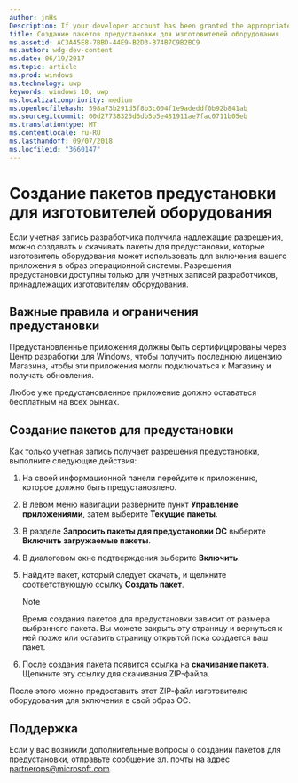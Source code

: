 ```yaml
---
author: jnHs
Description: If your developer account has been granted the appropriate permissions, you can generate and download preinstall packages so that an OEM can include your app in their OS image.
title: Создание пакетов предустановки для изготовителей оборудования
ms.assetid: AC3A45E8-7BBD-44E9-B2D3-B74B7C9B2BC9
ms.author: wdg-dev-content
ms.date: 06/19/2017
ms.topic: article
ms.prod: windows
ms.technology: uwp
keywords: windows 10, uwp
ms.localizationpriority: medium
ms.openlocfilehash: 598a73b291d5f8b3c004f1e9adeddf0b92b841ab
ms.sourcegitcommit: 00d27738325d6db5b5e481911ae7fac0711b05eb
ms.translationtype: MT
ms.contentlocale: ru-RU
ms.lasthandoff: 09/07/2018
ms.locfileid: "3660147"
---
```

# <a name="generate-preinstall-packages-for-oems"></a>Создание пакетов предустановки для изготовителей оборудования

Если учетная запись разработчика получила надлежащие разрешения, можно создавать и скачивать пакеты для предустановки, которые изготовитель оборудования может использовать для включения вашего приложения в образ операционной системы. Разрешения предустановки доступны только для учетных записей разработчиков, принадлежащих изготовителям оборудования.


## <a name="important-preinstall-policy--limitations"></a>Важные правила и ограничения предустановки

Предустановленные приложения должны быть сертифицированы через Центр разработки для Windows, чтобы получить последнюю лицензию Магазина, чтобы эти приложения могли подключаться к Магазину и получать обновления.

Любое уже предустановленное приложение должно оставаться бесплатным на всех рынках.


## <a name="generating-preinstall-packages"></a>Создание пакетов для предустановки

Как только учетная запись получает разрешения предустановки, выполните следующие действия:

1.  На своей информационной панели перейдите к приложению, которое должно быть предустановлено.
2.  В левом меню навигации разверните пункт **Управление приложениями**, затем выберите **Текущие пакеты**.
3.  В разделе **Запросить пакеты для предустановки ОС** выберите **Включить загружаемые пакеты**.
4.  В диалоговом окне подтверждения выберите **Включить**.
5.  Найдите пакет, который следует скачать, и щелкните соответствующую ссылку **Создать пакет**.

    > [!NOTE]
    > Время создания пакетов для предустановки зависит от размера выбранного пакета. Вы можете закрыть эту страницу и вернуться к ней позже или оставить страницу открытой пока создается ваш пакет.

6.  После создания пакета появится ссылка на **скачивание пакета**. Щелкните эту ссылку для скачивания ZIP-файла.

После этого можно предоставить этот ZIP-файл изготовителю оборудования для включения в свой образ ОС.


## <a name="support"></a>Поддержка

Если у вас возникли дополнительные вопросы о создании пакетов для предустановки, отправьте сообщение эл. почты на адрес <partnerops@microsoft.com>.

 

 




